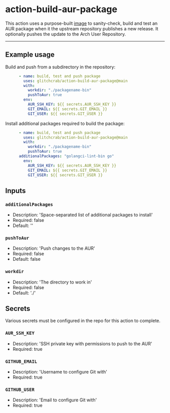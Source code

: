 # action-build-aur-package

This action uses a purpose-built [image](https://hub.docker.com/repository/docker/glitchcrab/arch-build-container)
to sanity-check, build and test an AUR package when it the upstream repository
publishes a new release. It optionally pushes the update to the Arch User Repository.

---

## Example usage

Build and push from a subdirectory in the repository:

```yaml
      - name: build, test and push package
        uses: glitchcrab/action-build-aur-package@main
        with:
          workdir: "./packagename-bin"
          pushToAur: true
        env:
          AUR_SSH_KEY: ${{ secrets.AUR_SSH_KEY }}
          GIT_EMAIL: ${{ secrets.GIT_EMAIL }}
          GIT_USER: ${{ secrets.GIT_USER }}
```

Install additional packages required to build the package:

```yaml
      - name: build, test and push package
        uses: glitchcrab/action-build-aur-package@main
        with:
          workdir: "./packagename-bin"
          pushToAur: true
	  additionalPackages: "golangci-lint-bin go"
        env:
          AUR_SSH_KEY: ${{ secrets.AUR_SSH_KEY }}
          GIT_EMAIL: ${{ secrets.GIT_EMAIL }}
          GIT_USER: ${{ secrets.GIT_USER }}
```

## Inputs

### `additionalPackages`

- Description: 'Space-separated list of additional packages to install'
- Required: false
- Default: ''

### `pushToAur`

- Description: 'Push changes to the AUR'
- Required: false
- Default: false

### `workdir`

- Description: 'The directory to work in'
- Required: false
- Default: './'

## Secrets

Various secrets must be configured in the repo for this action to complete.

### `AUR_SSH_KEY`

- Description: 'SSH private key with permissions to push to the AUR'
- Required: true

### `GITHUB_EMAIL`

- Description: 'Username to configure Git with'
- Required: true

### `GITHUB_USER`

- Description: 'Email to configure Git with'
- Required: true

